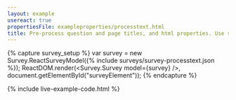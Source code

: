 ```yaml
---
layout: example
usereact: true
propertiesFile: exampleproperties/processtext.html
title: Pre-process question and page titles, and html properties. Use survey properties to change the templates.
---
```

{% capture survey_setup %}
var survey = new Survey.ReactSurveyModel({% include surveys/survey-processtext.json %});
ReactDOM.render(<Survey.Survey model={survey} />, document.getElementById("surveyElement"));
{% endcapture %}

{% include live-example-code.html %}

